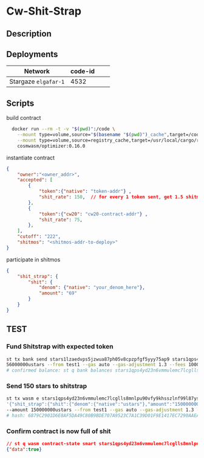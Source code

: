# Cw-Shit-Strap

## Description 

## Deployments 

Network | code-id | ||
--- | --- | --- | --- | 
Stargaze `elgafar-1` | 4532 | 


## Scripts
build contract
```sh
  docker run --rm -t -v "$(pwd)":/code \
    --mount type=volume,source="$(basename "$(pwd)")_cache",target=/code/target \
    --mount type=volume,source=registry_cache,target=/usr/local/cargo/registry \
    cosmwasm/optimizer:0.16.0
```

instantiate contract
```json
{
    "owner":"<owner_addr>",
    "accepted": [
        {
            "token":{"native": "token-addr"} , 
            "shit_rate": 150,  // for every 1 token sent, get 1.5 shitmos30
        },
        {
            "token":{"cw20": "cw20-contract-addr"} , 
            "shit_rate": 75, 
        },
    ],
    "cutoff": "222",
    "shitmos": "<shitmos-addr-to-deploy>"
}
```

participate in shitmos
```json
{
    "shit_strap": {
        "shit": {
            "denom": {"native": "your_denom_here"},
            "amount": "69"
        }
    }
}
```



## TEST

### Fund Shitstrap with expected token
```sh
st tx bank send stars1lzaedvps5jzwua87ph05v8cpzpfgf5yyy75ap9 stars1qps4yd23n6vmmulemc7lcglls8mnlpu90vfy9khsszlnf99l87ys5432p8\
56000000ustars --from test1 --gas auto --gas-adjustment 1.3 --fees 1000ustars --chain-id elgafar-1
# confirmed balance: st q bank balances stars1qps4yd23n6vmmulemc7lcglls8mnlpu90vfy9khsszlnf99l87ys5432p8 
```

### Send 150 stars to shitstrap
```sh
st tx wasm e stars1qps4yd23n6vmmulemc7lcglls8mnlpu90vfy9khsszlnf99l87ys5432p8 \
'{"shit_strap":{"shit":{"denom":{"native":"ustars"},"amount":"150000000"}}}' \
--amount 150000000ustars --from test1 --gas auto --gas-adjustment 1.3 --fees 25000ustars --chain-id elgafar-1
# hash: 6879C2901D6E8AF5DA49C80B9BDE707A9523C7A1C39D01F9E1417EC7290AAEA3
```

### Confirm contract is now full of shit
```json
// st q wasm contract-state smart stars1qps4yd23n6vmmulemc7lcglls8mnlpu90vfy9khsszlnf99l87ys5432p8 '{"full_of_shit":{}}'
{"data":true}
```